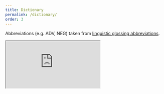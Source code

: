 ```yaml
---
title: Dictionary
permalink: /dictionary/
order: 3
---
```


Abbreviations (e.g. ADV, NEG) taken from [linguistic glossing abbreviations](https://en.wikipedia.org/wiki/List_of_glossing_abbreviations).

<iframe src="https://docs.google.com/spreadsheets/d/e/2PACX-1vSWFFpmDmSmKMhZXKEo3FLlVxeDIQyqjZNZREjuJbOWBa9Rt5AVbd5K3GKoFhvndACUwSbHZwyPOco4/pubhtml?gid=0&amp;single=true&amp;widget=true&amp;headers=false"></iframe>
